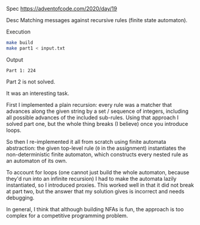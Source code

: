 Spec https://adventofcode.com/2020/day/19

Desc Matching messages against recursive rules (finite state automaton).

Execution

```bash
make build
make part1 < input.txt
```

Output

```
Part 1: 224
```

Part 2 is not solved.

It was an interesting task.

First I implemented a plain recursion: every rule
was a matcher that advances along the given string by a set / sequence of integers,
including all possible advances of the included sub-rules.
Using that approach I solved part one, but the whole thing breaks (I believe)
once you introduce loops.

So then I re-implemented it all from scratch
using finite automata abstraction: the given top-level rule (`0` in the assignment)
instantiates the non-deterministic finite automaton, which constructs every
nested rule as an automaton of its own.

To account for loops (one cannot just build the whole automaton, because they'd
run into an infinite recursion) I had to make the automata lazily instantiated,
so I introduced proxies. This worked well in that it did not break at part two,
but the answer that my solution gives is incorrect and needs debugging.

In general, I think that although building NFAs is fun, the approach is too complex
for a competitive programming problem.
